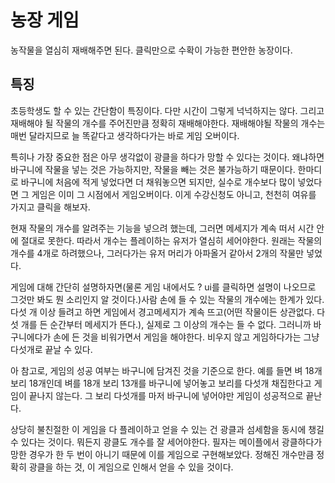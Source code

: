 # 농장 게임
농작물을 열심히 재배해주면 된다. 클릭만으로 수확이 가능한 편안한 농장이다.

## 특징
초등학생도 할 수 있는 간단함이 특징이다. 다만 시간이 그렇게 넉넉하지는 않다. 
그리고 재배해야 될 작물의 개수를 주어진만큼 정확히 재배해야한다. 재배해야될 작물의 개수는 매번 달라지므로 늘 똑같다고 생각하다가는 바로 게임 오버이다.

특히나 가장 중요한 점은 아무 생각없이 광클을 하다가 망할 수 있다는 것이다. 왜냐하면 바구니에 작물을 넣는 것은 가능하지만, 작물을 빼는 것은 불가능하기 때문이다. 한마디로 바구니에 처음에 적게 넣었다면 더 채워놓으면 되지만, 실수로 개수보다 많이 넣었다면 그 게임은 이미 그 시점에서 게임오버이다. 이게 수강신청도 아니고, 천천히 여유를 가지고 클릭을 해보자.

현재 작물의 개수를 알려주는 기능을 넣으려 했는데, 그러면 메세지가 계속 떠서 시간 안에 절대로 못한다. 따라서 개수는 플레이하는 유저가 열심히 세어야한다.
원래는 작물의 개수를 4개로 하려했으나, 그러다가는 유저 머리가 아파올거 같아서 2개의 작물만 넣었다.

게임에 대해 간단히 설명하자면(물론 게임 내에서도 ? ui를 클릭하면 설명이 나오므로 그것만 봐도  뭔 소리인지 알 것이다.)사람 손에 들 수 있는 작물의 개수에는 한계가 있다. 다섯 개 이상 들려고 하면 게임에서 경고메세지가 계속 뜨고(어떤 작물이든 상관없다. 다섯 개를 든 순간부터 메세지가 뜬다.), 실제로 그 이상의 개수는 들 수 없다. 그러니까 바구니에다가 손에 든 것을 비워가면서 게임을 해야한다. 비우지 않고 게임하다가는 그냥 다섯개로 끝날 수 있다.

아 참고로, 게임의 성공 여부는 바구니에 담겨진 것을 기준으로 한다. 예를 들면 벼 18개 보리 18개인데 벼를 18개 보리 13개를 바구니에 넣어놓고 보리를 다섯개 채집한다고 게임이 끝나지 않는다. 그 보리 다섯개를 마저 바구니에 넣어야만 게임이 성공적으로 끝난다. 

상당히 불친절한 이 게임을 다 플레이하고 얻을 수 있는 건 광클과 섬세함을 동시에 챙길 수 있다는 것이다. 뭐든지 광클도 개수를 잘 세어야한다. 필자는 메이플에서 광클하다가 망한 경우가 한 두 번이 아니기 때문에 이를 게임으로 구현해보았다. 정해진 개수만큼 정확히 광클을 하는 것, 이 게임으로 인해서 얻을 수 있을 것이다.
